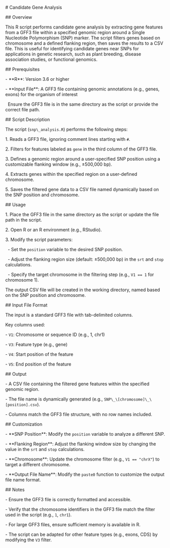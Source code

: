 \# Candidate Gene Analysis



\## Overview

This R script performs candidate gene analysis by extracting gene features from a GFF3 file within a specified genomic region around a Single Nucleotide Polymorphism (SNP) marker. The script filters genes based on chromosome and a defined flanking region, then saves the results to a CSV file. This is useful for identifying candidate genes near SNPs for applications in genetic research, such as plant breeding, disease association studies, or functional genomics.



\## Prerequisites

\- \*\*R\*\*: Version 3.6 or higher

\- \*\*Input File\*\*: A GFF3 file containing genomic annotations (e.g., genes, exons) for the organism of interest  

&nbsp; Ensure the GFF3 file is in the same directory as the script or provide the correct file path.



\## Script Description

The script (`snp\_analysis.R`) performs the following steps:

1\. Reads a GFF3 file, ignoring comment lines starting with `#`.

2\. Filters for features labeled as `gene` in the third column of the GFF3 file.

3\. Defines a genomic region around a user-specified SNP position using a customizable flanking window (e.g., ±500,000 bp).

4\. Extracts genes within the specified region on a user-defined chromosome.

5\. Saves the filtered gene data to a CSV file named dynamically based on the SNP position and chromosome.



\## Usage

1\. Place the GFF3 file in the same directory as the script or update the file path in the script.

2\. Open R or an R environment (e.g., RStudio).

3\. Modify the script parameters:

&nbsp;  - Set the `position` variable to the desired SNP position.

&nbsp;  - Adjust the flanking region size (default: ±500,000 bp) in the `srt` and `stop` calculations.

&nbsp;  - Specify the target chromosome in the filtering step (e.g., `V1 == 1` for chromosome 1).



The output CSV file will be created in the working directory, named based on the SNP position and chromosome.



\## Input File Format

The input is a standard GFF3 file with tab-delimited columns.



Key columns used:

\- `V1`: Chromosome or sequence ID (e.g., 1, chr1)

\- `V3`: Feature type (e.g., gene)

\- `V4`: Start position of the feature

\- `V5`: End position of the feature



\## Output

\- A CSV file containing the filtered gene features within the specified genomic region.

\- The file name is dynamically generated (e.g., `SNP\_\[chromosome]\_\[position].csv`).

\- Columns match the GFF3 file structure, with no row names included.



\## Customization

\- \*\*SNP Position\*\*: Modify the `position` variable to analyze a different SNP.

\- \*\*Flanking Region\*\*: Adjust the flanking window size by changing the value in the `srt` and `stop` calculations.

\- \*\*Chromosome\*\*: Update the chromosome filter (e.g., `V1 == "chrX"`) to target a different chromosome.

\- \*\*Output File Name\*\*: Modify the `paste0` function to customize the output file name format.



\## Notes

\- Ensure the GFF3 file is correctly formatted and accessible.

\- Verify that the chromosome identifiers in the GFF3 file match the filter used in the script (e.g., `1`, `chr1`).

\- For large GFF3 files, ensure sufficient memory is available in R.

\- The script can be adapted for other feature types (e.g., exons, CDS) by modifying the `V3` filter.



